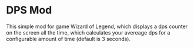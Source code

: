 # DPS Mod
This simple mod for game Wizard of Legend, which displays a dps counter on the screen all the time, which calculates your avereage dps for a configurable amount of time (default is 3 seconds).
